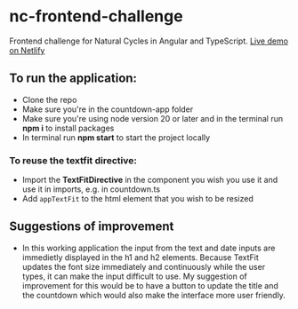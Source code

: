 # nc-frontend-challenge
Frontend challenge for Natural Cycles in Angular and TypeScript.
[Live demo on Netlify](https://emmasfrontendchallenge.netlify.app/)

## To run the application:
- Clone the repo
- Make sure you're in the countdown-app folder
- Make sure you're using node version 20 or later and in the terminal run **npm i** to install packages
- In terminal run **npm start** to start the project locally

### To reuse the textfit directive:
- Import the **TextFitDirective** in the component you wish you use it and use it in imports, e.g. in countdown.ts
- Add `appTextFit` to the html element that you wish to be resized 

## Suggestions of improvement
- In this working application the input from the text and date inputs are immedietly displayed in the h1 and h2 elements. Because TextFit updates the font size immediately and continuously while the user types, it can make the input difficult to use. My suggestion of improvement for this would be to have a button to update the title and the countdown which would also make the interface more user friendly.
